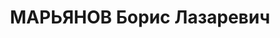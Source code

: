 ---
title: МАРЬЯНОВ Борис Лазаревич
description: "Род. в 1894, Смоленская обл., п. Татарский [?], еврей, обр.: среднее,\
  \ член/канд. в члены ВКП(б). Проживал: Минская обл., Дзержинский р-н, Дзержинск.\
  \ Секретарь, Дзержинского РК КП(б)Б. На 16 съезде ЦК [?] КП(б)Б в 1937г. избран\
  \ членом ЦК КП(б)Б. \n  Арестован 09.08.1937. Обв. по ст. 69, 70, 76 УК БССР - член\
  \ а/с орг-ции. Приговор: ВК ВС СССР, 29.10.1937 – ВМН с конфискацией имущества.\
  \ Расстрелян 30.10.1937, г.Минск. \n  Реабилитирован ВК ВС СССР 09.05.1959"
---